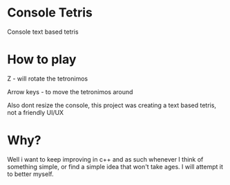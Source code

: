 # Console Tetris

Console text based tetris

# How to play

Z - will rotate the tetronimos

Arrow keys - to move the tetronimos around

Also dont resize the console, this project was creating a text based tetris, not a friendly UI/UX

# Why?

Well i want to keep improving in c++ and as such whenever I think of something simple, or find a simple idea that won't take ages. I will attempt it to better myself.
